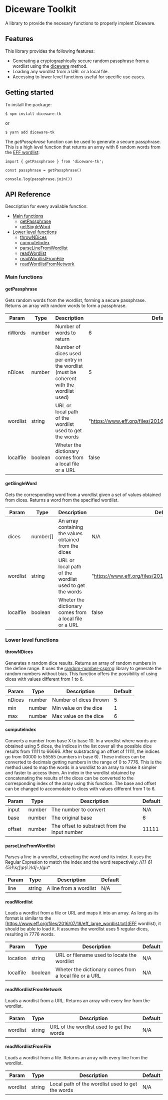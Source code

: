 # Diceware Toolkit

A library to provide the necesary functions to properly implent Diceware.

## Features

This library provides the following features:

- Generating a cryptographically secure random passphrase from a wordlist using the [diceware](https://theworld.com/~reinhold/diceware.html) method.
- Loading any wordlist from a URL or a local file.
- Accessing to lower level functions useful for specific use cases.

## Getting started

To install the package:

`$ npm install diceware-tk`

or

`$ yarn add diceware-tk`


The *getPassphrase* function can be used to generate a secure passphrase. This is a high level function that returns an array with 6 random words from the [EFF wordlist](https://www.eff.org/files/2016/07/18/eff_large_wordlist.txt):

```
import { getPassphrase } from 'diceware-tk';

const passphrase = getPassphrase()

console.log(passphrase.join())
```

## API Reference

Description for every available function:

- [Main functions](#main-functions)
    - [getPassphrase](#getPassphrase)
    - [getSingleWord](#getSingleWord)
- [Lower level functions](#lower-level-functions)
    - [throwNDices](#throwNDices)
    - [computeIndex](computeIndex)
    - [parseLineFromWordlist](parseLineFromWordlist)
    - [readWordlist](readWordlist)
    - [readWordlistFromFile](readWordlistFromNetwork)
    - [readWordlistFromNetwork](readWordlistFromFile)

### Main functions<a name="main-functions"/>

#### getPassphrase<a name="getPassphrase"/>

Gets random words from the wordlist, forming a secure passphrase. Returns an array with random words to form a passphrase.

| Param     | Type    | Description | Default |
| --- | --- | --- | --- |
| nWords    | number  | Number of words to return | 6 |
| nDices    | number  | Number of dices used per entry in the wordlist (must be coherent with the wordlist used) | 5 |
| wordlist  | string  | URL or local path of the wordlist used to get the words | "https://www.eff.org/files/2016/07/18/eff_large_wordlist.txt" |
| localfile | boolean | Wheter the dictionary comes from a local file or a URL | false |

#### getSingleWord<a name="getSingleWord"/>

Gets the corresponding word from a wordlist given a set of values obtained from dices. Returns a word from the specified wordlist.

| Param     | Type      | Description                                             | Default |
| --- | --- | --- | --- |
| dices     | number[]  | An array containing the values obtained from the dices  | N/A |
| wordlist  | string    | URL or local path of the wordlist used to get the words | "https://www.eff.org/files/2016/07/18/eff_large_wordlist.txt" |
| localfile | boolean   | Wheter the dictionary comes from a local file or a URL  | false |

### Lower level functions<a name="lower-level-functions"/>

#### throwNDices<a name="throwNDices"/>

Generates n random dice results.
Returns an array of random numbers in the define range.
It uses the [random-number-csprng](https://www.npmjs.com/package/random-number-csprng) library to generate the random numbers without bias.
This function offers the possibility of using dices with values different from 1 to 6.

| Param     | Type      | Description | Default |
| --- | --- | --- | --- |
| nDices | number | Number of dices thrown | 5 |
| min | number | Min value on the dice | 1 |
| max | number | Max value on the dice | 6 |

#### computeIndex<a name="computeIndex"/>

Converts a number from base X to base 10.
In a wordlist where words are obtained using 5 dices, the indices in the list cover all the possible dice results from 11111 to 66666.
After substracting an offset of 11111, the indices go from 00000 to 55555 (numbers in base 6).
These indices can be converted to decimals getting numbers in the range of 0 to 7776.
This is the method used to map the words in a wordlist to an array to make it simpler and faster to access them.
An index in the wordlist obtained by concatenating the results of the dices can be converted to the corresponding index of the array using this function.
The base and offset can be changed to accomodate to dices with values different from 1 to 6.

| Param  | Type   | Description                                   | Default |
| --- | --- | --- | --- |
| input  | number | The number to convert                         | N/A |
| base   | number | The original base                             | 6 |
| offset | number | The offset to substract from the input number | 11111 |

#### parseLineFromWordlist<a name="parseLineFromWordlist"/>

Parses a line in a wordlist, extracting the word and its index.
It uses the Regular Expresion to match the index and the word respectively: **/([1-6]{5})\s*([\p{L}\d]+)/gu**

| Param  | Type   | Description           | Default |
| --- | --- | --- | --- |
| line  | string | A line from a wordlist | N/A |

#### readWordlist<a name="readWordlist"/>

Loads a wordlist from a file or URL and maps it into an array.
As long as its format is similar to the [https://www.eff.org/files/2016/07/18/eff_large_wordlist.txt](EFF wordlist), it should be able to load it.
It assumes the wordlist uses 5 regular dices, resulting in 7776 words.

| Param  | Type   | Description | Default |
| --- | --- | --- | --- |
| location  | string | URL or filename used to locate the wordlist | N/A |
| localfile  | boolean | Wheter the dictionary comes from a local file or a URL | N/A |

#### readWordlistFromNetwork<a name="readWordlistFromNetwork"/>

Loads a wordlist from a URL.
Returns an array with every line from the wordlist.

| Param  | Type   | Description | Default |
| --- | --- | --- | --- |
| wordlist  | string | URL of the wordlist used to get the words | N/A |


#### readWordlistFromFile<a name="readWordlistFromFile"/>

Loads a wordlist from a file.
Returns an array with every line from the wordlist.

| Param  | Type   | Description | Default |
| --- | --- | --- | --- |
| wordlist  | string | Local path of the wordlist used to get the words | N/A |

